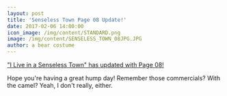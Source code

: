 ```yaml
---
layout: post
title: 'Senseless Town Page 08 Update!'
date: 2017-02-06 14:00:00
icon_image: /img/content/STANDARD.png
image: /img/content/SENSELESS_TOWN_08JPG.JPG
author: a bear costume
---
```



["I Live in a Senseless Town" has updated with Page 08!](/comics/senseless+town_08/)

Hope you're having a great hump day! Remember those commercials? With the camel? Yeah, I don't really, either.